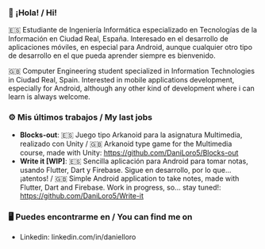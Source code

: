 ### 👋 ¡Hola! / Hi! 

🇪🇸 Estudiante de Ingeniería Informática especializado en Tecnologías de la Información en Ciudad Real, España. Interesado en el desarrollo de aplicaciones móviles, en especial para Android, aunque cualquier otro tipo de desarrollo en el que pueda aprender siempre es bienvenido. 

🇬🇧 Computer Engineering student specialized in Information Technologies in Ciudad Real, Spain. Interested in mobile applications development, especially for Android, although any other kind of development where i can learn is always welcome. 

### ⚙️ Mis últimos trabajos / My last jobs 

- **Blocks-out**: 🇪🇸 Juego tipo Arkanoid para la asignatura Multimedia, realizado con Unity / 🇬🇧 Arkanoid type game for the Multimedia course, made with Unity: https://github.com/DaniLoro5/Blocks-out
- **Write it [WIP]**: 🇪🇸 Sencilla aplicación para Android para tomar notas, usando Flutter, Dart y Firebase. Sigue en desarrollo, por lo que... ¡atentos! / 🇬🇧 Simple Android application to take notes, made with Flutter, Dart and Firebase. Work in progress, so... stay tuned!: https://github.com/DaniLoro5/Write-it 

### 🖥️ Puedes encontrarme en / You can find me on

- Linkedin: linkedin.com/in/danielloro
<!-- - Twitter: twitter.com/DLoro30 -->
<!--
**DaniLoro5/DaniLoro5** is a ✨ _special_ ✨ repository because its `README.md` (this file) appears on your GitHub profile.

Here are some ideas to get you started:

- 🔭 I’m currently working on ...
- 🌱 I’m currently learning ...
- 👯 I’m looking to collaborate on ...
- 🤔 I’m looking for help with ...
- 💬 Ask me about ...
- 📫 How to reach me: ...
- 😄 Pronouns: ...
- ⚡ Fun fact: ...
-->
